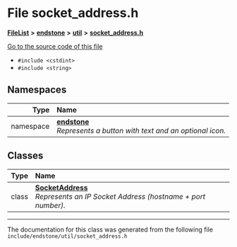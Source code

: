 

# File socket\_address.h



[**FileList**](files.md) **>** [**endstone**](dir_6cf277b678674f97c7a2b6b3b2447b33.md) **>** [**util**](dir_89b85071337bf933dea6c29b4c6a4410.md) **>** [**socket\_address.h**](socket__address_8h.md)

[Go to the source code of this file](socket__address_8h_source.md)



* `#include <cstdint>`
* `#include <string>`













## Namespaces

| Type | Name |
| ---: | :--- |
| namespace | [**endstone**](namespaceendstone.md) <br>_Represents a button with text and an optional icon._  |


## Classes

| Type | Name |
| ---: | :--- |
| class | [**SocketAddress**](classendstone_1_1SocketAddress.md) <br>_Represents an IP Socket Address (hostname + port number)._  |



















































------------------------------
The documentation for this class was generated from the following file `include/endstone/util/socket_address.h`

